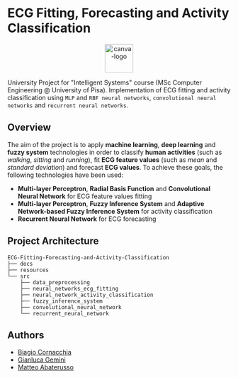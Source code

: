 # ECG Fitting, Forecasting and Activity Classification
<p align="center">
  <img src="https://cdn-icons-png.flaticon.com/256/2103/2103633.png" alt="canva-logo" height="64px"/>
</p>

University Project for "Intelligent Systems" course (MSc Computer Engineering @ University of Pisa). Implementation of ECG fitting and activity classification using `MLP` and `RBF neural networks`, `convolutional neural networks` and `recurrent neural networks`.

## Overview

The aim of the project is to apply **machine learning**, **deep learning** and **fuzzy system** technologies in order to classify **human activities** (such as *walking*, *sitting* and *running*), fit **ECG feature values** (such as *mean* and *standard deviation*) and forecast **ECG values**. To achieve these goals, the following technologies have been used:

* **Multi-layer Perceptron**, **Radial Basis Function** and **Convolutional Neural Network** for ECG feature values fitting
* **Multi-layer Perceptron**, **Fuzzy Inference System** and **Adaptive Network-based Fuzzy Inference System** for activity classification
* **Recurrent Neural Network** for ECG forecasting

## Project Architecture

```
ECG-Fitting-Forecasting-and-Activity-Classification
├── docs
├── resources
└── src
    ├── data_preprocessing
    ├── neural_networks_ecg_fitting
    ├── neural_network_activity_classification
    ├── fuzzy_inference_system
    ├── convolutional_neural_network
    └── recurrent_neural_network
```

## Authors

* [Biagio Cornacchia](https://github.com/biagiocornacchia)
* [Gianluca Gemini](https://github.com/yolly98)
* [Matteo Abaterusso](https://github.com/MatteoAba)
